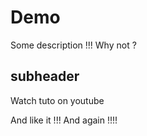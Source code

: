 # Demo

Some description !!! Why not ?

## subheader 

Watch tuto on youtube


And like it !!! And again !!!!


